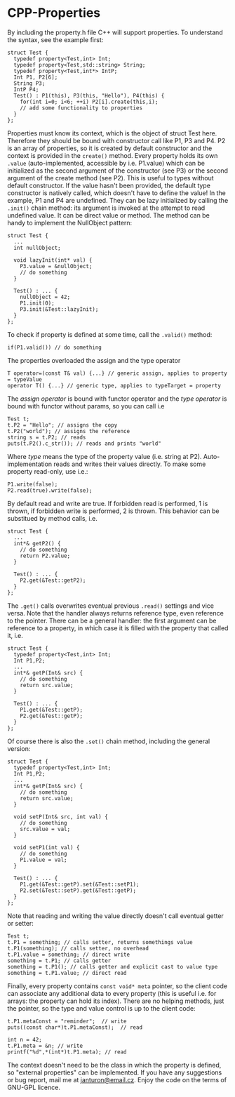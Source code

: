 CPP-Properties
==============
By including the property.h file C++ will support properties. To understand the syntax, see the example first:

    struct Test {
      typedef property<Test,int> Int;
      typedef property<Test,std::string> String;
      typedef property<Test,int*> IntP;
      Int P1, P2[6];
      String P3;
      IntP P4;
      Test() : P1(this), P3(this, "Hello"), P4(this) {
        for(int i=0; i<6; ++i) P2[i].create(this,i);
        // add some functionality to properties
      }
    };

Properties must know its context, which is the object of struct Test here. Therefore they should be bound with constructor call like P1, P3 and P4. P2 is an array of properties, so it is created by default constructor and the context is provided in the `create()` method.
Every property holds its own `.value` (auto-implemented, accessible by i.e. P1.value) which can be initialized as the second argument of the constructor (see P3) or the second argument of the create method (see P2). This is useful to types without default constructor. If the value hasn't been provided, the default type constructor is natively called, which doesn't have to define the value! In the example, P1 and P4 are undefined. They can be lazy initialized by calling the `.init()` chain method: its argument is invoked at the attempt to read undefined value. It can be direct value or method. The method can be handy to implement the NullObject pattern:

    struct Test {
      ...
      int nullObject;

      void lazyInit(int* val) {
        P3.value = &nullObject;
        // do something
      }

      Test() : ... {
        nullObject = 42;
        P1.init(0);
        P3.init(&Test::lazyInit);
      }
    };

To check if property is defined at some time, call the `.valid()` method:

    if(P1.valid()) // do something

The properties overloaded the assign and the type operator

    T operator=(const T& val) {...} // generic assign, applies to property = typeValue
    operator T() {...} // generic type, applies to typeTarget = property

The *assign operator* is bound with functor operator and the *type operator* is bound with functor without params, so you can call i.e

    Test t;
    t.P2 = "Hello"; // assigns the copy
    t.P2("world"); // assigns the reference
    string s = t.P2; // reads
    puts(t.P2().c_str()); // reads and prints "world"
  
Where *type* means the type of the property value (i.e. string at P2). Auto-implementation reads and writes their values directly. To make some property read-only, use i.e.:

    P1.write(false);
    P2.read(true).write(false);

By default read and write are true. If forbidden read is performed, 1 is thrown, if forbidden write is performed, 2 is thrown. This behavior can be substitued by method calls, i.e.

    struct Test {
      ...
      int*& getP2() {
        // do something
        return P2.value;
      }

      Test() : ... {
        P2.get(&Test::getP2);
      }
    };

The `.get()` calls overwrites eventual previous `.read()` settings and vice versa. Note that the handler always returns reference type, even reference to the pointer. There can be a general handler: the first argument can be reference to a property, in which case it is filled with the property that called it, i.e.

    struct Test {
      typedef property<Test,int> Int;
      Int P1,P2;
      ...
      int*& getP(Int& src) {
        // do something
        return src.value;
      }

      Test() : ... {
        P1.get(&Test::getP);
        P2.get(&Test::getP);
      }
    };

Of course there is also the `.set()` chain method, including the general version:

    struct Test {
      typedef property<Test,int> Int;
      Int P1,P2;
      ...
      int*& getP(Int& src) {
        // do something
        return src.value;
      }

      void setP(Int& src, int val) {
        // do something
        src.value = val;
      }

      void setP1(int val) {
        // do something
        P1.value = val;
      }

      Test() : ... {
        P1.get(&Test::getP).set(&Test::setP1);
        P2.set(&Test::setP).get(&Test::getP);
      }
    };

Note that reading and writing the value directly doesn't call eventual getter or setter:

    Test t;
    t.P1 = something; // calls setter, returns somethings value
    t.P1(something); // calls setter, no overhead
    t.P1.value = something; // direct write
    something = t.P1; // calls getter
    something = t.P1(); // calls getter and explicit cast to value type
    something = t.P1.value; // direct read

Finally, every property contains `const void* meta` pointer, so the client code can associate any additional data to every property (this is useful i.e. for arrays: the property can hold its index). There are no helping methods, just the pointer, so the type and value control is up to the client code:

    t.P1.metaConst = "reminder";  // write
    puts((const char*)t.P1.metaConst);  // read

    int n = 42;
    t.P1.meta = &n; // write
    printf("%d",*(int*)t.P1.meta); // read

The context doesn't need to be the class in which the property is defined, so "external properties" can be implemented. If you have any suggestions or bug report, mail me at janturon@email.cz. Enjoy the code on the terms of GNU-GPL licence.
